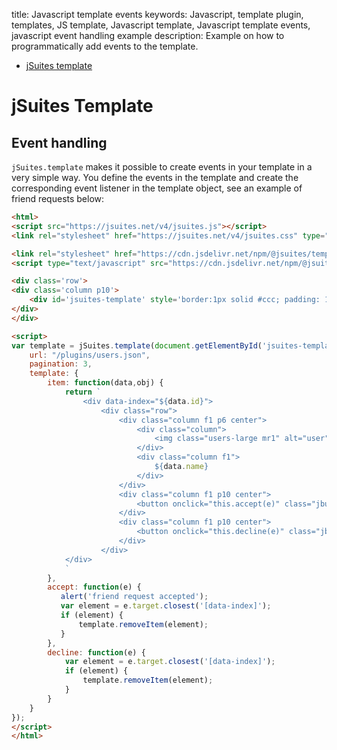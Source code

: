 title: Javascript template events
keywords: Javascript, template plugin, templates, JS template, Javascript template, Javascript template events, javascript event handling example
description: Example on how to programmatically add events to the template.

* [jSuites template](/docs/v4/javascript-template)

jSuites Template
================

Event handling
--------------

`jSuites.template` makes it possible to create events in your template in a very simple way. You define the events in the template and create the corresponding event listener in the template object, see an example of friend requests below:

```html
<html>
<script src="https://jsuites.net/v4/jsuites.js"></script>
<link rel="stylesheet" href="https://jsuites.net/v4/jsuites.css" type="text/css" />

<link rel="stylesheet" href="https://cdn.jsdelivr.net/npm/@jsuites/template/template.min.css" type="text/css" />
<script type="text/javascript" src="https://cdn.jsdelivr.net/npm/@jsuites/template/template.min.js"></script>

<div class='row'>
<div class='column p10'>
    <div id='jsuites-template' style='border:1px solid #ccc; padding: 10px;'></div>
</div>
</div>

<script>
var template = jSuites.template(document.getElementById('jsuites-template'), {
    url: "/plugins/users.json",
    pagination: 3,
    template: {
        item: function(data,obj) {
            return `
                <div data-index="${data.id}">
                    <div class="row">
                        <div class="column f1 p6 center">
                            <div class="column">
                                <img class="users-large mr1" alt="user" src="${data.picture}">
                            </div>
                            <div class="column f1">
                                ${data.name}
                            </div>
                        </div>
                        <div class="column f1 p10 center">
                            <button onclick="this.accept(e)" class="jbutton dark" style="margin: 15px 0px;" >Accept</button>
                        </div>
                        <div class="column f1 p10 center">
                            <button onclick="this.decline(e)" class="jbutton dark" style="margin: 15px 0px; background: red;">Decline</button>
                        </div>
                    </div>
            </div>
            `
        },
        accept: function(e) {
           alert('friend request accepted');
           var element = e.target.closest('[data-index]');
           if (element) {
               template.removeItem(element);
           }
        },
        decline: function(e) {
            var element = e.target.closest('[data-index]');
            if (element) {
                template.removeItem(element);
            }  
        }
    }
});
</script>
</html>
```
